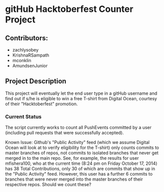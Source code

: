 # gitHub Hacktoberfest Counter Project

## Contributors:
 - zachlysobey
 - KrishnaRSampath
 - mconklin
 - AmundsenJunior

## Project Description
This project will eventually let the end user type in a gitHub username
and find out if s/he is eligible to win a free T-shirt from Digital Ocean,
courtesy of their "Hacktoberfest" promotion.

### Current Status
The script currently works to count all PushEvents committed by a user (including pull requests that were successfully accepted). 

Known Issue: Github's "Public Activity" feed (which we assume Digital Ocean will look at to verify eligibility for the T-shirt) only counts commits to master branches of repos, not commits to isolated branches that never get merged in to the main repo. See, for example, the results for user mfishera100, who at the current time (8:24 pm on Friday October 17, 2014) has 38 Total Contributions, only 30 of which are commits that show up in the "Public Activity" feed. However, this user has a further 6 commits to branches that were never merged into the master branches of their respective repos. Should we count these?
